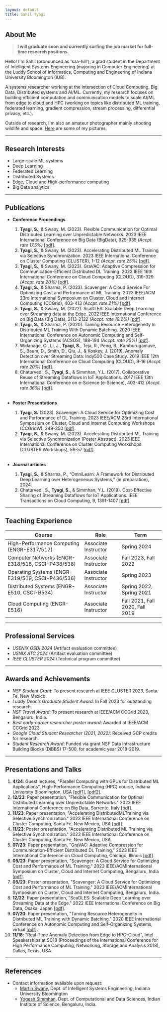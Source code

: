 ```yaml
---
layout: default
title: Sahil Tyagi
---
```


## About Me

> **I will graduate soon and currently surfing the job market for full-time research positions.**

Hello! I'm Sahil (pronounced as 'saa-hill'), a grad student in the Department of Intelligent Systems Engineering (majoring in Computer Engineering) at the Luddy School of Informatics, Computing and Engineering of Indiana University Bloomington (IUB).

A systems researcher working at the intersection of Cloud Computing, Big Data, Distributed systems and AI/ML. Currently, my research focuses on building efficient computation and communication models to scale AI/ML from edge to cloud and HPC (working on topics like distributed ML training, federated learning, gradient compression, stream processing, differential privacy, etc.).

Outside of research, I'm also an amateur photographer mainly shooting wildlife and space. [Here](https://www.flickr.com/photos/200009325@N03/) are some of my pictures.

---

## Research Interests

- Large-scale ML systems
- Deep Learning
- Federated Learning
- Distributed Systems
- Edge, Cloud and High-performance computing
- Big Data analytics

---

## Publications

- **Conference Proceedings**
	1. **Tyagi, S.**, & Swany, M. (2023). Flexible Communication for Optimal Distributed Learning over Unpredictable Networks. 2023 IEEE International Conference on Big Data (BigData), 925-935 *(Accpt. rate 17.5%)* [[pdf]](files/adopt.pdf).
	1. **Tyagi, S.**, & Swany, M. (2023). Accelerating Distributed ML Training via Selective Synchronization. 2023 IEEE International Conference on Cluster Computing (CLUSTER), 1-12 *(Accpt. rate 25%)* [[pdf]](files/selsync.pdf).
	1. **Tyagi, S.**, & Swany, M. (2023). GraVAC: Adaptive Compression for Communication-Efficient Distributed DL Training. 2023 IEEE 16th International Conference on Cloud Computing (CLOUD), 319-329 *(Accpt. rate 20%)* [[pdf]](files/gravac.pdf).
	1. **Tyagi, S.**, & Sharma, P. (2023). Scavenger: A Cloud Service For Optimizing Cost and Performance of ML Training. 2023 IEEE/ACM 23rd International Symposium on Cluster, Cloud and Internet Computing (CCGrid), 403-413 *(Accpt. rate 21%)* [[pdf]](files/scavenger.pdf).
	1. **Tyagi, S.**, & Swany, M. (2022). ScaDLES: Scalable Deep Learning over Streaming data at the Edge. 2022 IEEE International Conference on Big Data (Big Data), 2113-2122 *(Accpt. rate 19.2%)* [[pdf]](files/scadles.pdf).
	1. **Tyagi, S.**, & Sharma, P. (2020). Taming Resource Heterogeneity In Distributed ML Training With Dynamic Batching. 2020 IEEE International Conference on Autonomic Computing and Self-Organizing Systems (ACSOS), 188-194 *(Accpt. rate 25%)* [[pdf]](files/resource_taming.pdf).
	1. Widanage, C., Li, J., **Tyagi, S.**, Teja, R., Peng, B., Kamburugamuve, S., Baum, D., Smith, D., Qiu, J., & Koskey, J. (2019). Anomaly Detection over Streaming Data: Indy500 Case Study. 2019 IEEE 12th International Conference on Cloud Computing (CLOUD), 9-16 *(Accpt. rate 20%)* [[pdf]](files/indy500.pdf).
	1. Chaturvedi, S., **Tyagi, S.**, & Simmhan, Y.L. (2017). Collaborative Reuse of Streaming Dataflows in IoT Applications. 2017 IEEE 13th International Conference on e-Science (e-Science), 403-412 *(Accpt. rate 36%)* [[pdf]](files/collaborative_escience.pdf).<br /><br/>

- **Poster Presentations**
	1. **Tyagi, S.** (2023). Scavenger: A Cloud Service for Optimizing Cost and Performance of DL Training. 2023 IEEE/ACM 23rd International Symposium on Cluster, Cloud and Internet Computing Workshops (CCGridW), 349-350 [[pdf]](files/scavenger_poster.pdf).
	1. **Tyagi, S.**, & Swany, M. (2023). Accelerating Distributed ML Training via Selective Synchronization (Poster Abstract). 2023 IEEE International Conference on Cluster Computing Workshops (CLUSTER Workshops), 56-57 [[pdf]](files/selsync_poster.pdf).<br /><br/>

- **Journal articles**
	1. **Tyagi, S.**, & Sharma, P., “OmniLearn: A Framework for Distributed Deep Learning over Heterogeneous Systems,” (in preparation), 2024.
	1. Chaturvedi, S., **Tyagi, S.**, & Simmhan, Y.L. (2019). Cost-Effective Sharing of Streaming Dataflows for IoT Applications. IEEE Transactions on Cloud Computing, 9, 1391-1407 [[pdf]](files/cost_effective_dataflows.pdf).

---

## Teaching Experience

Course | Role | Term
----------------------------------------------------|----------------------|-----------------------------------
High-Performance Computing (ENGR-E317/517)			| Associate Instructor | 		Spring 2024
    Computer Networks (ENGR-E318/518, CSCI-P438/538)| Associate Instructor | 	Fall 2023, Fall 2022
	Operating Systems (ENGR-E319/519, CSCI-P436/536)| Associate Instructor | 		Spring 2023
	Distributed Systems (ENGR-E510, CSCI-B534)   	| Associate Instructor | 	Spring 2022, Spring 2021
	Cloud Computing (ENGR-E516)	   					| Associate Instructor |   Fall 2021, Fall 2020, Fall 2019

---

## Professional Services
- *USENIX OSDI 2024* (Artifact evaluation committee)
- *USNIX ATC 2024* (Artifact evaluation committee)
- *IEEE CLUSTER 2024* (Technical program committee)

---

## Awards and Achievements
- *NSF Student Grant*: To present research at IEEE CLUSTER 2023, Santa Fe, New Mexico.
- *Luddy Dean’s Graduate Student Award*: In Fall 2023 for outstanding research.
- *NSF Travel Award*: To present research at IEEE/ACM CCGrid 2023, Bengaluru, India.
- *Best early-career researcher poster award*: Awarded at IEEE/ACM CCGrid 2023.
- *Google Cloud Student Researcher (2021, 2022)*: Received GCP credits for research.
- *Student Research Award*: Funded via grant NSF Data Infrastructure Building Blocks (DiBBS) 17-500, for academic year 2018-2019.

---

## Presentations and Talks

1. **4/24**: Guest lectures, "Parallel Computing with GPUs for Distributed ML Applications", High-Performance Computing (HPC) course, Indiana University Bloomington, USA [[pdf1]](files/cuda_spring24.pdf), [[pdf2]](files/hpc_dl_spring24.pdf).
1. **12/23**: Paper presentation, "Flexible Communication for Optimal Distributed Learning over Unpredictable Networks." 2023 IEEE International Conference on Big Data, Sorrento, Italy [[pdf]](files/adopt_talk.pdf).
1. **11/23**: Paper presentation, "Accelerating DistributedMLTraining via Selective Synchronization." 2023 IEEE International Conference on Cluster Computing, Santa Fe, New Mexico, USA [[pdf]](files/selsync_talk.pdf).
1. **11/23**: Poster presentation, "Accelerating Distributed ML Training via Selective Synchronization." 2023 IEEE International Conference on Cluster Computing, Santa Fe, New Mexico, USA.
1. **07/23**: Paper presentation, "GraVAC: Adaptive Compression for Communication-Efficient Distributed DL Training." 2023 IEEE International Conference on Cloud Computing, Chicago, Illinois [[pdf]](files/gravac_talk.pdf).
1. **05/23**: Paper presentation, "Scavenger: A Cloud Service for Optimizing Cost and Performance of ML Training." 2023 IEEE/ACMInternational Symposium on Cluster, Cloud and Internet Computing, Bengaluru, India [[pdf]](files/scavenger_talk.pdf).
1. **05/23**: Poster presentation, "Scavenger: A Cloud Service for Optimizing Cost and Performance of ML Training." 2023 IEEE/ACMInternational Symposium on Cluster, Cloud and Internet Computing, Bengaluru, India.
1. **12/22**: Paper presentation, "ScaDLES: Scalable Deep Learning over Streaming Data at the Edge." 2022 IEEE International Conference on Big Data, Osaka, Japan [[pdf]](files/scadles_talk.pdf).
1. **07/20**: Paper presentation, "Taming Resource Heterogeneity in Distributed ML Training with Dynamic Batching." 2020 IEEE International Conference on Autonomic Computing and Self-Organizing Systems, virtual [[pdf]](files/resrctaming_talk.pdf).
1. **11/18**: "Real-Time Anomaly Detection from Edge to HPC-Cloud", Intel Speakerships at SC18 (Proceedings of the International Conference for High Performance Computing, Networking, Storage and Analysis 2018), Dallas, Texas, USA.

---

## References

- Contact information available upon request:
	* [Martin Swany](https://luddy.indiana.edu/contact/profile/?profile_id=307), Dept. of Intelligent Systems Engineering, Indiana University Bloomington
	* [Yogesh Simmhan](https://cds.iisc.ac.in/faculty/simmhan/), Dept. of Computational and Data Sciences, Indian Institute of Science, Bengaluru, India.